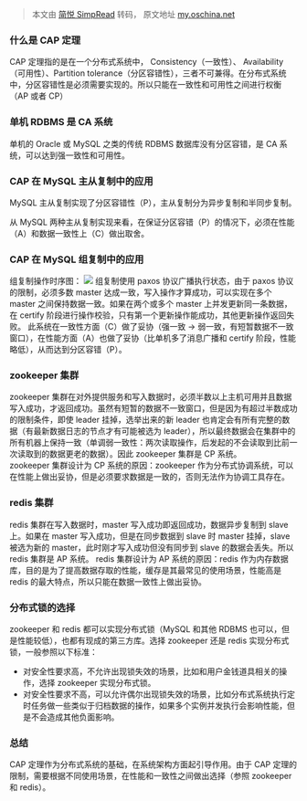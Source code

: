 > 本文由 [简悦 SimpRead](http://ksria.com/simpread/) 转码， 原文地址 [my.oschina.net](https://my.oschina.net/lhztt/blog/915533)

### 什么是 CAP 定理

CAP 定理指的是在一个分布式系统中， Consistency（一致性）、 Availability（可用性）、Partition tolerance（分区容错性），三者不可兼得。在分布式系统中，分区容错性是必须需要实现的。所以只能在一致性和可用性之间进行权衡（AP 或者 CP）

### 单机 RDBMS 是 CA 系统

单机的 Oracle 或 MySQL 之类的传统 RDBMS 数据库没有分区容错，是 CA 系统，可以达到强一致性和可用性。

### CAP 在 MySQL 主从复制中的应用

MySQL 主从复制实现了分区容错性（P），主从复制分为异步复制和半同步复制。

从 MySQL 两种主从复制实现来看，在保证分区容错（P）的情况下，必须在性能（A）和数据一致性上（C）做出取舍。

### CAP 在 MySQL 组复制中的应用

组复制操作时序图： ![](https://dev.mysql.com/doc/refman/5.7/en/images/gr-replication-diagram.png) 组复制使用 paxos 协议广播执行状态，由于 paxos 协议的限制，必须多数 master 达成一致，写入操作才算成功，可以实现在多个 master 之间保持数据一致。如果在两个或多个 master 上并发更新同一条数据，在 certify 阶段进行操作校验，只有第一个更新操作能成功，其他更新操作返回失败。 此系统在一致性方面（C）做了妥协（强一致 -> 弱一致，有短暂数据不一致窗口），在性能方面（A）也做了妥协（比单机多了消息广播和 certify 阶段，性能略低），从而达到分区容错（P）。

### zookeeper 集群

zookeeper 集群在对外提供服务和写入数据时，必须半数以上主机可用并且数据写入成功，才返回成功。虽然有短暂的数据不一致窗口，但是因为有超过半数成功的限制条件，即使 leader 挂掉，选举出来的新 leader 也肯定会有所有完整的数据（有最新数据日志的节点才有可能被选为 leader），所以最终数据会在集群中的所有机器上保持一致（单调弱一致性：两次读取操作，后发起的不会读取到比前一次读取到的数据更老的数据）。因此 zookeeper 集群是 CP 系统。  
zookeeper 集群设计为 CP 系统的原因：zookeeper 作为分布式协调系统，可以在性能上做出妥协，但是必须要求数据是一致的，否则无法作为协调工具存在。

### redis 集群

redis 集群在写入数据时，master 写入成功即返回成功，数据异步复制到 slave 上。如果在 master 写入成功，但是在同步数据到 slave 时 master 挂掉，slave 被选为新的 master，此时刚才写入成功但没有同步到 slave 的数据会丢失。所以 redis 集群是 AP 系统。 redis 集群设计为 AP 系统的原因：redis 作为内存数据库，目的是为了提高数据存取的性能，缓存是其最常见的使用场景，性能高是 redis 的最大特点，所以只能在数据一致性上做出妥协。

### 分布式锁的选择

zookeeper 和 redis 都可以实现分布式锁（MySQL 和其他 RDBMS 也可以，但是性能较低），也都有现成的第三方库。选择 zookeeper 还是 redis 实现分布式锁，一般参照以下标准：

*   对安全性要求高，不允许出现锁失效的场景，比如和用户金钱道具相关的操作，选择 zookeeper 实现分布式锁。
*   对安全性要求不高，可以允许偶尔出现锁失效的场景，比如分布式系统执行定时任务做一些类似于归档数据的操作，如果多个实例并发执行会影响性能，但是不会造成其他负面影响。

### 总结

CAP 定理作为分布式系统的基础，在系统架构方面起引导作用。由于 CAP 定理的限制，需要根据不同使用场景，在性能和一致性之间做出选择（参照 zookeeper 和 redis）。